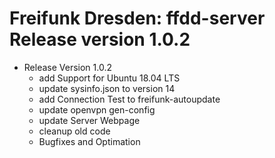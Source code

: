 # Freifunk Dresden: ffdd-server Release version 1.0.2

* Release Version 1.0.2
	- add Support for Ubuntu 18.04 LTS
	- update sysinfo.json to version 14
	- add Connection Test to freifunk-autoupdate
	- update openvpn gen-config
	- update Server Webpage
	- cleanup old code
	- Bugfixes and Optimation

